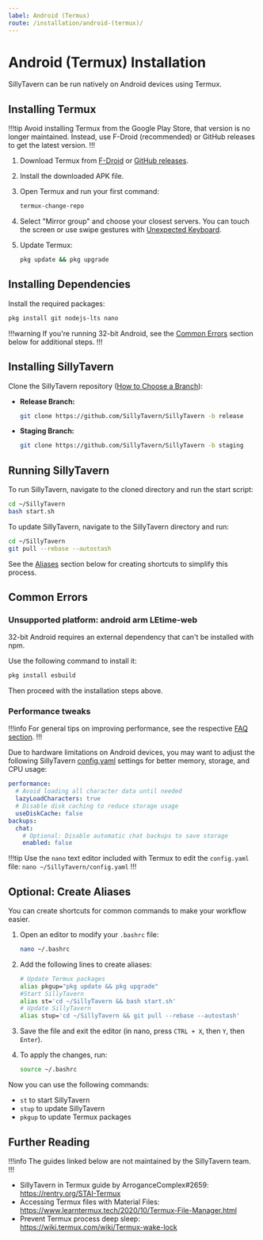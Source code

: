 ```yaml
---
label: Android (Termux)
route: /installation/android-(termux)/
---
```


# Android (Termux) Installation

SillyTavern can be run natively on Android devices using Termux.

## Installing Termux

!!!tip
Avoid installing Termux from the Google Play Store, that version is no longer maintained. 
Instead, use F-Droid (recommended) or GitHub releases to get the latest version.
!!!

1. Download Termux from [F-Droid](https://f-droid.org/en/packages/com.termux/) or [GitHub releases](https://github.com/termux/termux-app/releases).
2. Install the downloaded APK file.
3. Open Termux and run your first command:

   ```bash
   termux-change-repo
   ```

4. Select "Mirror group" and choose your closest servers. You can touch the screen or use swipe gestures with [Unexpected Keyboard](https://play.google.com/store/apps/details?id=juloo.keyboard2&hl=en).
5. Update Termux:

   ```bash
   pkg update && pkg upgrade
   ```

## Installing Dependencies

Install the required packages:

```bash
pkg install git nodejs-lts nano
```

!!!warning
If you're running 32-bit Android, see the [Common Errors](#common-errors) section below for additional steps.
!!!

## Installing SillyTavern

Clone the SillyTavern repository ([How to Choose a Branch](/Installation/index.md#branches)):

- **Release Branch:**

    ```bash
    git clone https://github.com/SillyTavern/SillyTavern -b release
    ```

- **Staging Branch:**

    ```bash
    git clone https://github.com/SillyTavern/SillyTavern -b staging
    ```

## Running SillyTavern

To run SillyTavern, navigate to the cloned directory and run the start script:

```bash
cd ~/SillyTavern
bash start.sh
```

To update SillyTavern, navigate to the SillyTavern directory and run:

```bash
cd ~/SillyTavern
git pull --rebase --autostash
```

See the [Aliases](#optional-create-aliases) section below for creating shortcuts to simplify this process.

## Common Errors

### Unsupported platform: android arm LEtime-web

32-bit Android requires an external dependency that can't be installed with npm.

Use the following command to install it:

```bash
pkg install esbuild
```

Then proceed with the installation steps above.

### Performance tweaks

!!!info
For general tips on improving performance, see the respective [FAQ section](/Usage/faq.md#performance-tips).
!!!

Due to hardware limitations on Android devices, you may want to adjust the following SillyTavern [config.yaml](/Administration/config-yaml.md) settings for better memory, storage, and CPU usage:

```yaml
performance:
  # Avoid loading all character data until needed
  lazyLoadCharacters: true
  # Disable disk caching to reduce storage usage
  useDiskCache: false
backups:
  chat:
    # Optional: Disable automatic chat backups to save storage
    enabled: false
```

!!!tip
Use the `nano` text editor included with Termux to edit the `config.yaml` file: `nano ~/SillyTavern/config.yaml`
!!!

## Optional: Create Aliases

You can create shortcuts for common commands to make your workflow easier.

1. Open an editor to modify your `.bashrc` file:

   ```bash
   nano ~/.bashrc
   ```

2. Add the following lines to create aliases:

   ```bash
   # Update Termux packages
   alias pkgup="pkg update && pkg upgrade"
   #Start SillyTavern
   alias st='cd ~/SillyTavern && bash start.sh'
   # Update SillyTavern
   alias stup='cd ~/SillyTavern && git pull --rebase --autostash'
   ```

3. Save the file and exit the editor (in nano, press `CTRL + X`, then `Y`, then `Enter`).

4. To apply the changes, run:

   ```bash
   source ~/.bashrc
   ```

Now you can use the following commands:

- `st` to start SillyTavern
- `stup` to update SillyTavern
- `pkgup` to update Termux packages

## Further Reading

!!!info
The guides linked below are not maintained by the SillyTavern team.
!!!

- SillyTavern in Termux guide by ArroganceComplex#2659: <https://rentry.org/STAI-Termux>
- Accessing Termux files with Material Files: <https://www.learntermux.tech/2020/10/Termux-File-Manager.html>
- Prevent Termux process deep sleep: <https://wiki.termux.com/wiki/Termux-wake-lock>
